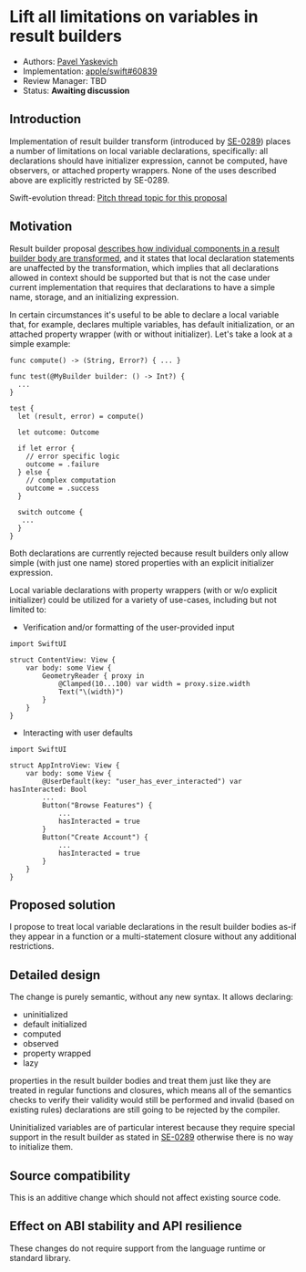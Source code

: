 # Lift all limitations on variables in result builders

* Authors: [Pavel Yaskevich](https://github.com/xedin)
* Implementation: [apple/swift#60839](https://github.com/apple/swift/pull/60839)
* Review Manager: TBD
* Status: **Awaiting discussion**

## Introduction

Implementation of result builder transform (introduced by [SE-0289](https://github.com/apple/swift-evolution/blob/main/proposals/0289-result-builders.md)) places a number of limitations on local variable declarations, specifically: all declarations should have initializer expression, cannot be computed, have observers, or attached property wrappers. None of the uses described above are explicitly restricted by SE-0289.

Swift-evolution thread: [Pitch thread topic for this proposal](https://forums.swift.org/t/pitch-lift-all-limitations-on-variables-in-result-builders/60460)

## Motivation

Result builder proposal [describes how individual components in a result builder body are transformed](https://github.com/apple/swift-evolution/blob/main/proposals/0289-result-builders.md#the-result-builder-transform), and it states that local declaration statements are unaffected by the transformation, which implies that all declarations allowed in context should be supported but that is not the case under current implementation that requires that declarations to have a simple name, storage, and an initializing expression.

In certain circumstances it's useful to be able to declare a local variable that, for example, declares multiple variables, has default initialization, or an attached property wrapper (with or without initializer). Let's take a look at a simple example:


```
func compute() -> (String, Error?) { ... }

func test(@MyBuilder builder: () -> Int?) {
  ...
}

test {
  let (result, error) = compute()

  let outcome: Outcome

  if let error {
    // error specific logic
    outcome = .failure
  } else {
    // complex computation
    outcome = .success
  }

  switch outcome {
   ...
  }
}
```


Both declarations are currently rejected because result builders only allow simple (with just one name) stored properties with an explicit initializer expression.

Local variable declarations with property wrappers (with or w/o explicit initializer) could be utilized for a variety of use-cases, including but not limited to:

* Verification and/or formatting of the user-provided input

```
import SwiftUI

struct ContentView: View {
    var body: some View {
        GeometryReader { proxy in
            @Clamped(10...100) var width = proxy.size.width
            Text("\(width)")
        }
    }
}
```

* Interacting with user defaults

```
import SwiftUI

struct AppIntroView: View {
    var body: some View {
        @UserDefault(key: "user_has_ever_interacted") var hasInteracted: Bool
        ...
        Button("Browse Features") {
            ...
            hasInteracted = true
        }
        Button("Create Account") {
            ...
            hasInteracted = true
        }
    }
}
```



## Proposed solution

I propose to treat local variable declarations in the result builder bodies as-if they appear in a function or a multi-statement closure without any additional restrictions.

## Detailed design

The change is purely semantic, without any new syntax. It allows declaring:

* uninitialized
* default initialized
* computed
* observed
* property wrapped
* lazy

properties in the result builder bodies and treat them just like they are treated in regular functions and closures, which means all of the semantics checks to verify their validity would still be performed and invalid (based on existing rules) declarations are still going to be rejected by the compiler.

Uninitialized variables are of particular interest because they require special support in the result builder as stated in [SE-0289](https://github.com/apple/swift-evolution/blob/main/proposals/0289-result-builders.md#assignments) otherwise there is no way to initialize them.

## Source compatibility

This is an additive change which should not affect existing source code.


## Effect on ABI stability and API resilience

These changes do not require support from the language runtime or standard library.
